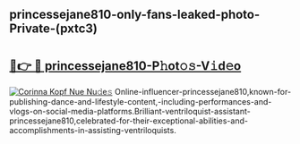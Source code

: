 ## princessejane810-only-fans​-leaked-photo​-Private-(pxtc3)


# <h2><a href="https://mediaupload.pro?title=princessejane810&ref=git">🔗👉 🔴 princessejane810-P𝚑ot𝚘𝚜-V𝚒d𝚎o</a></h2>

[![Corinna Kopf Nue Nu𝚍e𝚜](https://i.imgur.com/0qMVB7G.gif)](https://mediaupload.pro?title=princessejane810&ref=git)
Online-influencer-princessejane810,known-for-publishing-dance-and-lifestyle-content,-including-performances-and-vlogs-on-social-media-platforms.Brilliant-ventriloquist-assistant-princessejane810,celebrated-for-their-exceptional-abilities-and-accomplishments-in-assisting-ventriloquists.  